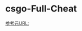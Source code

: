 # csgo-Full-Cheat

[参考元URL:]((https://github.com/CowNowK/AimStar)https://github.com/CowNowK/AimStar)
